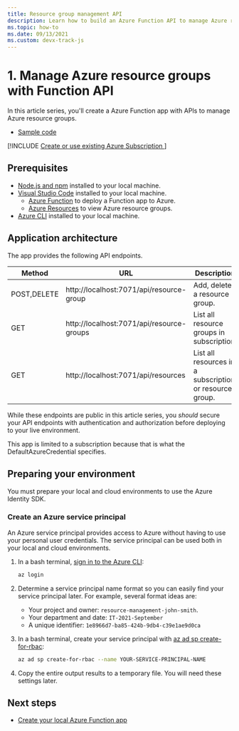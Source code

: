 ```yaml
---
title: Resource group management API
description: Learn how to build an Azure Function API to manage Azure resource groups.
ms.topic: how-to
ms.date: 09/13/2021
ms.custom: devx-track-js
---
```


# 1. Manage Azure resource groups with Function API

In this article series, you'll create a Azure Function app with APIs to manage Azure resource groups.

* [Sample code](https://github.com/Azure-Samples/js-e2e-azure-resource-management-functions)

[!INCLUDE [Create or use existing Azure Subscription ](../../../../includes/environment-subscription-h2.md)]

## Prerequisites

- [Node.js and npm](https://nodejs.org/en/download) installed to your local machine.
- [Visual Studio Code](https://code.visualstudio.com/) installed to your local machine. 
    - [Azure Function](https://marketplace.visualstudio.com/items?itemName=ms-azuretools.vscode-azurefunctions) to deploy a Function app to Azure.
    - [Azure Resources](https://marketplace.visualstudio.com/items?itemName=ms-azuretools.vscode-azureresourcegroups) to view Azure resource groups.
- [Azure CLI](/cli/azure/install-azure-cli) installed to your local machine.

## Application architecture

The app provides the following API endpoints.

|Method|URL|Description|
|--|--|--|
|POST,DELETE|http://localhost:7071/api/resource-group|Add, delete a resource group.|
|GET| http://localhost:7071/api/resource-groups |List all resource groups in subscription.|
|GET| http://localhost:7071/api/resources | List all resources in a subscription or resource group.|

While these endpoints are public in this article series, you _should_ secure your API endpoints with authentication and authorization before deploying to your live environment. 

This app is limited to a subscription because that is what the DefaultAzureCredential specifies. 

## Preparing your environment

You must prepare your local and cloud environments to use the Azure Identity SDK.

### Create an Azure service principal

An Azure service principal provides access to Azure without having to use your personal user credentials. The service principal can be used both in your local and cloud environments. 

1. In a bash terminal, [sign in to the Azure CLI](/cli/azure/authenticate-azure-cli):

    ```bash
    az login
    ```
1. Determine a service principal name format so you can easily find your service principal later. For example, several format ideas are:

    * Your project and owner: `resource-management-john-smith`.
    * Your department and date: `IT-2021-September`
    * A unique identifier: `1e8966d7-ba85-424b-9db4-c39e1ae9d0ca`

1. In a bash terminal, create your service principal with [az ad sp create-for-rbac](/cli/azure/ad/sp?view=azure-cli-latest#az_ad_sp_create_for_rbac): 

    ```bash
    az ad sp create-for-rbac --name YOUR-SERVICE-PRINCIPAL-NAME
    ```
1. Copy the entire output results to a temporary file. You will need these settings later.

## Next steps

* [Create your local Azure Function app]()
